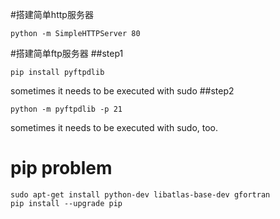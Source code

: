 #搭建简单http服务器
```
python -m SimpleHTTPServer 80
```
#搭建简单ftp服务器
##step1
```
pip install pyftpdlib
```
sometimes it needs to be executed with sudo
##step2
```
python -m pyftpdlib -p 21
```
sometimes it needs to be executed with sudo, too.
# pip problem
```
sudo apt-get install python-dev libatlas-base-dev gfortran
pip install --upgrade pip
```